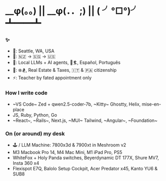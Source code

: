 # __φ(。。) || __φ(．．;) || ( ╯°□°)╯ ┻━━┻

### ✨

- 📍: Seattle, WA, USA
- 🏡: 🇳🇿 -> 🇸🇬 -> 🇺🇸
- 🌱: Local LLMs + AI agents, 🌊🏄, Español, Português
- 💬: ❄️🏂, Real Estate & Taxes, 🇮🇹 & 🇵🇦 citizenship
- ⚡️: Teacher by fated appointment only

### How I write code

- ~VS Code~ Zed + qwen2.5-coder-7b, ~Kitty~ Ghostty, Helix, mise-en-place
- JS, Ruby, Python, Go
- ~React~, ~Rails~, Next.js, ~MUI~ Tailwind, ~Angular~, ~Foundation~

### On (or around) my desk

- 🕹️ / LLM Machine: 7800x3d & 7900xt in Meshroom v2
- M3 Macbook Pro 14, M4 Mac Mini, M1 iPad Pro, PS5
- WhiteFox + Holy Panda switches, Beyerdynamic DT 177X, Shure MV7, Insta 360 x4
- Flexispot E7Q, Balolo Setup Cockpit, Acer Predator x45, Kanto YU6 & SUB8
